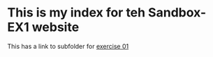 # This is my index for teh Sandbox-EX1 website

This has a link to subfolder for [exercise 01](https://cbsdlab.github.io/Sandbox-EX1/docs/Exercise-01) 
